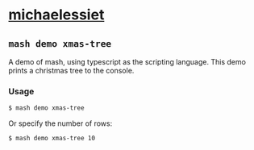 # [michaelessiet](https://mash.pkgx.sh/u/michaelessiet)

## `mash demo xmas-tree`

A demo of mash, using typescript as the scripting language. This demo prints a christmas tree to the console.

### Usage

```bash
$ mash demo xmas-tree
```

Or specify the number of rows:

```bash
$ mash demo xmas-tree 10
```